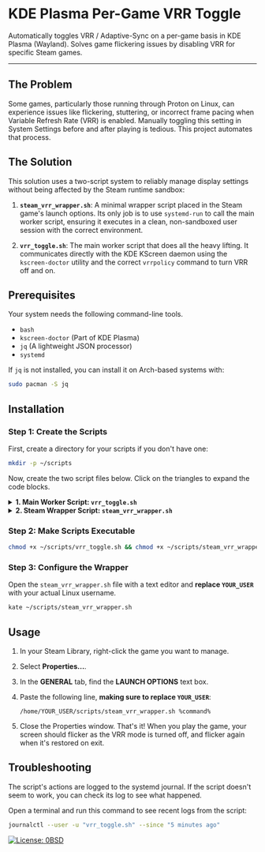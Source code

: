 # KDE Plasma Per-Game VRR Toggle

Automatically toggles VRR / Adaptive-Sync on a per-game basis in KDE Plasma (Wayland). Solves game flickering issues by disabling VRR for specific Steam games.

---

## The Problem

Some games, particularly those running through Proton on Linux, can experience issues like flickering, stuttering, or incorrect frame pacing when Variable Refresh Rate (VRR) is enabled. Manually toggling this setting in System Settings before and after playing is tedious. This project automates that process.

## The Solution

This solution uses a two-script system to reliably manage display settings without being affected by the Steam runtime sandbox:

1.  **`steam_vrr_wrapper.sh`**: A minimal wrapper script placed in the Steam game's launch options. Its only job is to use `systemd-run` to call the main worker script, ensuring it executes in a clean, non-sandboxed user session with the correct environment.

2.  **`vrr_toggle.sh`**: The main worker script that does all the heavy lifting. It communicates directly with the KDE KScreen daemon using the `kscreen-doctor` utility and the correct `vrrpolicy` command to turn VRR off and on.

## Prerequisites

Your system needs the following command-line tools.

-   `bash`
-   `kscreen-doctor` (Part of KDE Plasma)
-   `jq` (A lightweight JSON processor)
-   `systemd`

If `jq` is not installed, you can install it on Arch-based systems with:
```bash
sudo pacman -S jq
```

## Installation

### Step 1: Create the Scripts

First, create a directory for your scripts if you don't have one:
```bash
mkdir -p ~/scripts
```

Now, create the two script files below. Click on the triangles to expand the code blocks.

<details>
<summary><strong>1. Main Worker Script: <code>vrr_toggle.sh</code></strong></summary>

Save this code as `~/scripts/vrr_toggle.sh`. This script contains the core logic.

```bash
#!/bin/bash
#
# VRR Toggle Script 
# Toggles VRR between OFF and a sensible default (Automatic).

# --- Configuration: Set the full path to your executables ---
KS_CMD="/usr/bin/kscreen-doctor"
JQ_CMD="/usr/bin/jq"

# --- Main Logic ---
case "$1" in
    off)
        while read -r output_name; do
            $KS_CMD "output.${output_name}.vrrpolicy.off"
        done < <($KS_CMD -j | $JQ_CMD -r '.outputs[] | select(.enabled==true) | .name')
        ;;

    restore)
        while read -r output_name; do
            $KS_CMD "output.${output_name}.vrrpolicy.auto"
        done < <($KS_CMD -j | $JQ_CMD -r '.outputs[] | select(.enabled==true) | .name')
        ;;
esac
```
</details>

<details>
<summary><strong>2. Steam Wrapper Script: <code>steam_vrr_wrapper.sh</code></strong></summary>

Save this code as `~/scripts/steam_vrr_wrapper.sh`. This is the script Steam calls.

```bash
#!/bin/bash
#
# Steam Wrapper Script

# --- USER CONFIGURATION ---
MAIN_SCRIPT_PATH="/home/YOUR_USER/scripts/vrr_toggle.sh"

systemd-run \
    --user --no-block \
    --setenv=WAYLAND_DISPLAY="$WAYLAND_DISPLAY" \
    --setenv=XDG_RUNTIME_DIR="$XDG_RUNTIME_DIR" \
    --setenv=DBUS_SESSION_BUS_ADDRESS="$DBUS_SESSION_BUS_ADDRESS" \
    "$MAIN_SCRIPT_PATH" off

"$@"

systemd-run \
    --user --no-block \
    --setenv=WAYLAND_DISPLAY="$WAYLAND_DISPLAY" \
    --setenv=XDG_RUNTIME_DIR="$XDG_RUNTIME_DIR" \
    --setenv=DBUS_SESSION_BUS_ADDRESS="$DBUS_SESSION_BUS_ADDRESS" \
    "$MAIN_SCRIPT_PATH" restore
```
</details>

### Step 2: Make Scripts Executable

```bash
chmod +x ~/scripts/vrr_toggle.sh && chmod +x ~/scripts/steam_vrr_wrapper.sh
```

### Step 3: Configure the Wrapper

Open the `steam_vrr_wrapper.sh` file with a text editor and **replace `YOUR_USER`** with your actual Linux username.
```bash
kate ~/scripts/steam_vrr_wrapper.sh
```

## Usage

1.  In your Steam Library, right-click the game you want to manage.
2.  Select **Properties...**.
3.  In the **GENERAL** tab, find the **LAUNCH OPTIONS** text box.
4.  Paste the following line, **making sure to replace `YOUR_USER`**:

    ```
    /home/YOUR_USER/scripts/steam_vrr_wrapper.sh %command%
    ```

5.  Close the Properties window. That's it! When you play the game, your screen should flicker as the VRR mode is turned off, and flicker again when it's restored on exit.

## Troubleshooting

The script's actions are logged to the systemd journal. If the script doesn't seem to work, you can check its log to see what happened.

Open a terminal and run this command to see recent logs from the script:

```bash
journalctl --user -u "vrr_toggle.sh" --since "5 minutes ago"
```
[![License: 0BSD](https://img.shields.io/badge/License-0BSD-blue.svg)](https://opensource.org/licenses/0BSD)
